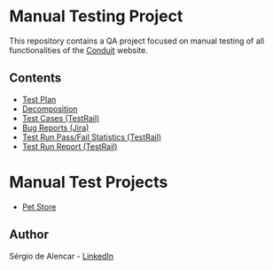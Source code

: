 # Manual Testing Project

This repository contains a QA project focused on manual testing of all functionalities of the [Conduit](https://conduit.mate.academy/) website.

## Contents
- [Test Plan](https://docs.google.com/document/d/1lUqi2MT7zgRmytRxxRUmFNiirvOLrlCMnDV-vjiXqjU/edit?usp=sharing)
- [Decomposition](https://docs.google.com/document/d/1whncTlB0fXuSipntLCVZwpDNQN6Gr9l2ADw6UWGnSTM/edit?usp=sharing)
- [Test Cases (TestRail)](https://docs.google.com/document/d/1fYdzFYOvtYVswM0myhrCBF1tVzzTY4WLtbUrq-SL9tU/edit?usp=sharing)
- [Bug Reports (Jira)](https://docs.google.com/document/d/1IaPNhA9B1yR4-3qFy3nkDIgvqzXyRb0O/edit)
- [Test Run Pass/Fail Statistics (TestRail)](https://drive.google.com/file/d/1Uc9g_d2XIQoprCNQZhqecz-crHQMrm4B/view?usp=sharing)
- [Test Run Report (TestRail)](https://drive.google.com/file/d/1sf3rV3Aco2LYiQVjgBQstl9FQhXRw4jh/view?usp=sharing)

# Manual Test Projects
- [Pet Store](https://github.com/sergiodealencar/manual-test-project/tree/main/PetStore)


## Author
Sérgio de Alencar - [LinkedIn](https://www.linkedin.com/in/sergiodealencar)

